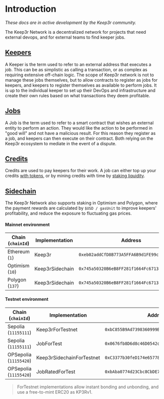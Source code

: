 # Introduction

_These docs are in active development by the Keep3r community._

The Keep3r Network is a decentralized network for projects that need external devops, and for external teams to find keeper jobs.

## [Keepers](core/keepers.md)

A Keeper is the term used to refer to an external address that executes a job. This can be as simplistic as calling a transaction, or as complex as requiring extensive off-chain logic. The scope of Keep3r network is not to manage these jobs themselves, but to allow contracts to register as jobs for keepers, and keepers to register themselves as available to perform jobs. It is up to the individual keeper to set up their DevOps and infrastructure and create their own rules based on what transactions they deem profitable.

## [Jobs](core/jobs.md)

A Job is the term used to refer to a smart contract that wishes an external entity to perform an action. They would like the action to be performed in "good will" and not have a malicious result. For this reason they register as a job, and keepers can then execute on their contract. Both relying on the Keep3r ecosystem to mediate in the event of a dispute.

## [Credits](tokenomics/job-payment-mechanisms/)

Credits are used to pay keepers for their work. A job can either top up your credits [with tokens](tokenomics/job-payment-mechanisms/token-payments.md), or by mining credits with time by [staking liquidity](tokenomics/job-payment-mechanisms/credit-mining.md).

## [Sidechain](sidechain/)

The Keep3r Network also supports staking in Optimism and Polygon, where the payment rewards are calculated by `$USD / gasUnit` to improve keepers' profitability, and reduce the exposure to fluctuating gas prices.

#### Mainnet environment
| Chain (`chainId`) | Implementation | Address |
| -------- | -------- | -------- |
| Ethereum (`1`)    | Keep3r     | `0xeb02addCfD8B773A5FFA6B9d1FE99c566f8c44CC`     |
| Optimism (`10`)    | Keep3rSidechain     | `0x745a50320B6eB8FF281f1664Fc6713991661B129`     |
| Polygon (`137`)    | Keep3rSidechain     | `0x745a50320B6eB8FF281f1664Fc6713991661B129`     |

#### Testnet environment
| Chain (`chainId`) | Implementation | Address |
| -------- | -------- | -------- |
| Sepolia (`11155111`)    | Keep3rForTestnet     | `0xbC855B9Ad7398360999Bd176edBC98EB53F9E26F`     |
| Sepolia (`11155111`)    | JobForTest     | `0x0676fb8D6d8c46D0542c28375dB4EaA84DedFc92`     |
| OPSepolia (`11155420`)    | Keep3rSidechainForTestnet     | `0xC3377b30feD174e65778e7E1DaFBb7686082B428`     |
| OPSepolia (`11155420`)    | JobRatedForTest     | `0xbAba0774d23Cbc8CbDE744a9829c22469c1395E0`     |

> ForTestnet implementations allow instant bonding and unbonding, and use a free-to-mint ERC20 as KP3Rv1.
